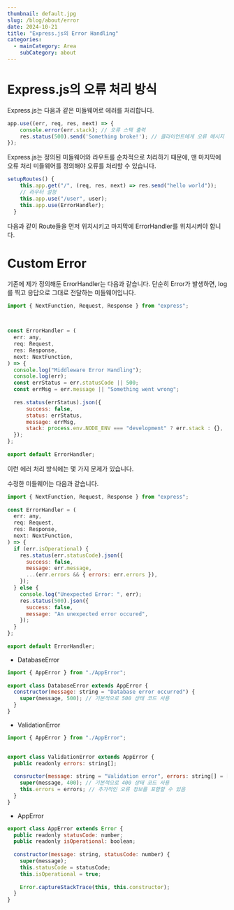 ```yaml
---
thumbnail: default.jpg
slug: /blog/about/error
date: 2024-10-21
title: "Express.js의 Error Handling"
categories:
  - mainCategory: Area
    subCategory: about
---
```


# Express.js의 오류 처리 방식

Express.js는 다음과 같은 미들웨어로 에러를 처리합니다.
```javascript
app.use((err, req, res, next) => { 
	console.error(err.stack); // 오류 스택 출력 
	res.status(500).send('Something broke!'); // 클라이언트에게 오류 메시지 반환 
});
```
Express.js는 정의된 미들웨어와 라우트를 순차적으로 처리하기 때문에, 맨 마지막에 오류 처리 미들웨어를 정의해야 오류를 처리할 수 있습니다.

```javascript
setupRoutes() {
    this.app.get("/", (req, res, next) => res.send("hello world"));
    // 라우터 설정
    this.app.use("/user", user);
    this.app.use(ErrorHandler);
  }
```
다음과 같이 Route들을 먼저 위치시키고 마지막에 ErrorHandler를 위치시켜야 합니다.

# Custom Error

기존에 제가 정의해둔 ErrorHandler는 다음과 같습니다.
단순히 Error가 발생하면, log를 찍고 응답으로 그대로 전달하는 미들웨어입니다.
```javascript
import { NextFunction, Request, Response } from "express";

  

const ErrorHandler = (
  err: any,
  req: Request,
  res: Response,
  next: NextFunction,
) => {
  console.log("Middleware Error Handling");
  console.log(err);
  const errStatus = err.statusCode || 500;
  const errMsg = err.message || "Something went wrong";
  
  res.status(errStatus).json({
      success: false,
	  status: errStatus,
	  message: errMsg,
      stack: process.env.NODE_ENV === "development" ? err.stack : {},
  });
};
  
export default ErrorHandler;
```

이런 에러 처리 방식에는 몇 가지 문제가 있습니다.

수정한 미들웨어는 다음과 같습니다.
```javascript
import { NextFunction, Request, Response } from "express";
  
const ErrorHandler = (
  err: any,
  req: Request,
  res: Response,
  next: NextFunction,
) => {
  if (err.isOperational) {
    res.status(err.statusCode).json({
      success: false,
      message: err.message,
      ...(err.errors && { errors: err.errors }),
    });
  } else {
    console.log("Unexpected Error: ", err);
    res.status(500).json({
      success: false,
      message: "An unexpected error occured",
    });
  }
};
  
export default ErrorHandler;
```

- DatabaseError
```javascript
import { AppError } from "./AppError";
  
export class DatabaseError extends AppError {
  constructor(message: string = "Database error occurred") {
    super(message, 500); // 기본적으로 500 상태 코드 사용
  }
}
```

- ValidationError
```javascript
import { AppError } from "./AppError";
  

export class ValidationError extends AppError {
  public readonly errors: string[];
  
  consructor(message: string = "Validation error", errors: string[] = []) {
    super(message, 400); // 기본적으로 400 상태 코드 사용
    this.errors = errors; // 추가적인 오류 정보를 포함할 수 있음
  }
}
```

- AppError
```javascript
export class AppError extends Error {
  public readonly statusCode: number;
  public readonly isOperational: boolean;
  
  constructor(message: string, statusCode: number) {
    super(message);
    this.statusCode = statusCode;
    this.isOperational = true;
  
    Error.captureStackTrace(this, this.constructor);
  }
}
```